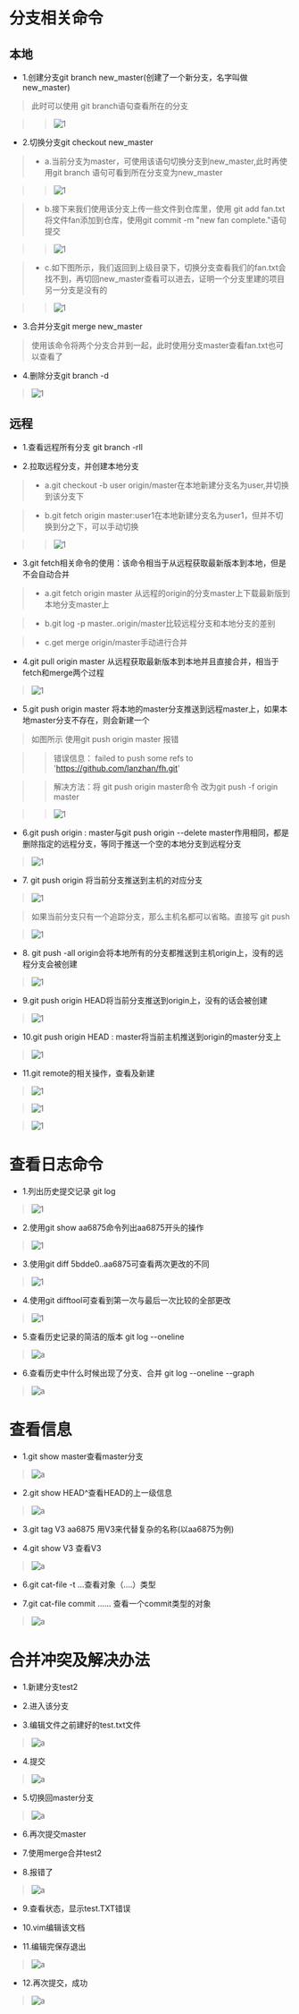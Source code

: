 
分支相关命令
==============
本地
------
* 1\.创建分支git branch new_master(创建了一个新分支，名字叫做new_master)

>此时可以使用 git branch语句查看所在的分支

>> ![1](http://chuantu.biz/t6/339/1530870739x-1376440096.png)

* 2\.切换分支git checkout new_master

> * a\.当前分支为master，可使用该语句切换分支到new_master,此时再使用git branch 语句可看到所在分支变为new_master

>> ![1](http://chuantu.biz/t6/339/1530870841x-1376440096.png)

> * b\.接下来我们使用该分支上传一些文件到仓库里，使用 git add fan.txt 将文件fan添加到仓库，使用git commit -m "new fan complete."语句提交

>> ![1](http://chuantu.biz/t6/339/1530870355x-1376440096.png)

> * c\.如下图所示，我们返回到上级目录下，切换分支查看我们的fan.txt会找不到，再切回new_master查看可以进去，证明一个分支里建的项目另一分支是没有的

>> ![1](http://chuantu.biz/t6/339/1530870185x-1376440096.png)

* 3\.合并分支git merge new_master

> 使用该命令将两个分支合并到一起，此时使用分支master查看fan.txt也可以查看了

* 4\.删除分支git branch -d

> ![1](http://chuantu.biz/t6/339/1530870430x-1376440096.png)


远程
-----
* 1\.查看远程所有分支 git branch -rll

* 2\.拉取远程分支，并创建本地分支

> * a\.git checkout -b user origin/master在本地新建分支名为user,并切换到该分支下

> * b\.git fetch origin master:user1在本地新建分支名为user1，但并不切换到分之下，可以手动切换

>> ![1](http://chuantu.biz/t6/339/1530867612x-1376440096.png)

* 3\.git fetch相关命令的使用：该命令相当于从远程获取最新版本到本地，但是不会自动合并

> * a\.git fetch origin master 从远程的origin的分支master上下载最新版到本地分支master上

> * b\.git log -p master..origin/master比较远程分支和本地分支的差别

> * c\.get merge origin/master手动进行合并

>>

* 4\.git pull origin master 从远程获取最新版本到本地并且直接合并，相当于fetch和merge两个过程

> ![1](http://chuantu.biz/t6/339/1530868070x-1376440096.png)

* 5\.git push origin master 将本地的master分支推送到远程master上，如果本地master分支不存在，则会新建一个

>如图所示 使用git push origin master 报错

>>错误信息： failed to push some refs to 'https://github.com/lanzhan/fh.git'

>>解决方法：将 git push origin master命令  改为git push -f origin master

>> ![1](http://chuantu.biz/t6/339/1530868206x-1376440096.png)

* 6\.git push origin : master与git push origin --delete master作用相同，都是删除指定的远程分支，等同于推送一个空的本地分支到远程分支

> ![1](http://chuantu.biz/t6/339/1530868568x-1376440096.png)

* 7\. git push origin 将当前分支推送到主机的对应分支

> ![1](http://chuantu.biz/t6/339/1530868508x-1376440096.png)

> 如果当前分支只有一个追踪分支，那么主机名都可以省略。直接写 git push

> ![1](http://chuantu.biz/t6/339/1530868462x-1376440096.png)

* 8\. git push -all origin会将本地所有的分支都推送到主机origin上，没有的远程分支会被创建

> ![1](http://chuantu.biz/t6/339/1530868415x-1376440096.png)

* 9\.git push origin HEAD将当前分支推送到origin上，没有的话会被创建

> ![1](http://chuantu.biz/t6/339/1530868364x-1376440096.png)

* 10\.git push origin HEAD : master将当前主机推送到origin的master分支上

> ![1](http://chuantu.biz/t6/339/1530868312x-1376440096.png)

* 11\.git remote的相关操作，查看及新建

> ![1](http://chuantu.biz/t6/339/1530868774x-1376440096.png)

> ![1](http://chuantu.biz/t6/339/1530868809x-1376440096.png)

> ![1](http://chuantu.biz/t6/339/1530868871x-1376440096.png)

查看日志命令
======
* 1\.列出历史提交记录 git log

> ![1](http://chuantu.biz/t6/339/1530869681x-1376440096.png)

* 2\.使用git show aa6875命令列出aa6875开头的操作

> ![1](http://chuantu.biz/t6/339/1530869357x-1376440096.png)

* 3\.使用git diff 5bdde0..aa6875可查看两次更改的不同

> ![1](http://chuantu.biz/t6/339/1530869520x-1376440096.png)

* 4\.使用git difftool可查看到第一次与最后一次比较的全部更改

> ![1](http://chuantu.biz/t6/339/1530869606x-1376440096.png)

* 5\.查看历史记录的简洁的版本 git log --oneline

> ![a](http://chuantu.biz/t6/339/1530869473x-1376440096.png)

* 6\.查看历史中什么时候出现了分支、合并 git log --oneline --graph

> ![a](http://chuantu.biz/t6/339/1530869728x-1376440096.png)

查看信息
======
* 1\.git show master查看master分支

> ![a](http://chuantu.biz/t6/339/1530869431x-1376440096.png)

* 2\.git show HEAD^查看HEAD的上一级信息

> ![a](http://chuantu.biz/t6/339/1530869202x-1376440096.png)

* 3\.git tag V3 aa6875 用V3来代替复杂的名称(以aa6875为例)

* 4\.git show  V3 查看V3

> ![a](http://chuantu.biz/t6/339/1530869128x-1376440096.png)

* 6\.git cat-file -t ...查看对象（....）类型

* 7\.git cat-file commit ...... 查看一个commit类型的对象

> ![a](http://chuantu.biz/t6/339/1530869835x-1376440096.png)

合并冲突及解决办法
=======
* 1\.新建分支test2

* 2\.进入该分支

* 3\.编辑文件之前建好的test.txt文件

> ![a](http://chuantu.biz/t6/339/1530867181x-1404817659.png )

* 4\.提交

> ![a](http://chuantu.biz/t6/339/1530867249x-1376440096.png )

* 5\.切换回master分支 

> ![a](http://chuantu.biz/t6/339/1530867308x-1376440096.png)

* 6\.再次提交master

* 7\.使用merge合并test2

* 8\.报错了

> ![a](http://chuantu.biz/t6/339/1530867326x-1376440096.png)

* 9\.查看状态，显示test.TXT错误

* 10\.vim编辑该文档

* 11\.编辑完保存退出

> ![a](http://chuantu.biz/t6/339/1530867347x-1376440096.png)

* 12\.再次提交，成功

> ![a](http://chuantu.biz/t6/339/1530867367x-1376440096.png)
